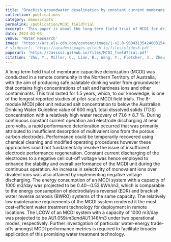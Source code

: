 ```yaml
---
title: "Brackish groundwater desalination by constant current membrane capacitive deionization (MCDI): Results of a long-term field trial in Central Australia "
collection: publications
category: manuscripts
permalink: /publication/MCDI_fieldTrial
excerpt: 'This paper is about the long-term field trial of MCDI for drinking water purification in Central Australia'
date: 2024-03-03
venue: 'Water Research'
image: 'https://ars.els-cdn.com/content/image/1-s2.0-S0043135424003154-ga1_lrg.jpg'
# slidesurl: 'https://academicpages.github.io/files/slides3.pdf'
paperurl: 'https://Jassssz.github.io/files/MCDI_fieldTrial.pdf'
citation: 'Zhu, Y., Miller, C., Lian, B., Wang, Y., Fletcher, J., Zhou, H., He, Z., Lyu, S., Purser, M., Juracich, P. and Sweeney, D., 2024. Brackish groundwater desalination by constant current membrane capacitive deionization (MCDI): Results of a long-term field trial in Central Australia. Water Research, 254, p.121413.'
---
```


A long-term field trial of membrane capacitive deionization (MCDI) was conducted in a remote community in the Northern Territory of Australia, with the aim of producing safe palatable drinking water from groundwater that contains high concentrations of salt and hardness ions and other contaminants. This trial lasted for 1.5 years, which, to our knowledge, is one of the longest reported studies of pilot-scale MCDI field trials. The 8-module MCDI pilot unit reduced salt concentration to below the Australian Drinking Water Guideline value of 600 mg/L total dissolved solids (TDS) concentration with a relatively high water recovery of 71.6 ± 8.7 %. During continuous constant current operation and electrode discharging at near zero volts, a rapid performance deterioration occurred that was primarily attributed to insufficient desorption of multivalent ions from the porous carbon electrodes. Performance could be temporarily recovered using chemical cleaning and modified operating procedures however these approaches could not fundamentally resolve the issue of insufficient electrode performance regeneration. Constant current discharging of the electrodes to a negative cell cut-off voltage was hence employed to enhance the stability and overall performance of the MCDI unit during the continuous operation. An increase in selectivity of monovalent ions over divalent ions was also attained by implementing negative voltage discharging. The energy consumption of an MCDI system with a capacity of 1000 m3/day was projected to be 0.40∼0.53 kWh/m3, which is comparable to the energy consumption of electrodialysis reversal (EDR) and brackish water reverse osmosis (BWRO) systems of the same capacity. The relatively low maintenance requirements of the MCDI system rendered it the most cost-efficient water treatment technology for deployment in remote locations. The LCOW of an MCDI system with a capacity of 1000 m3/day was projected to be AU$1.059/m3 and AU$1.146/m3 under two operational modes, respectively. Further investigation of particular water-energy trade-offs amongst MCDI performance metrics is required to facilitate broader application of this promising water treatment technology.
